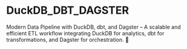 # DuckDB_DBT_DAGSTER
Modern Data Pipeline with DuckDB, dbt, and Dagster – A scalable and efficient ETL workflow integrating DuckDB for analytics, dbt for transformations, and Dagster for orchestration. 🚀
